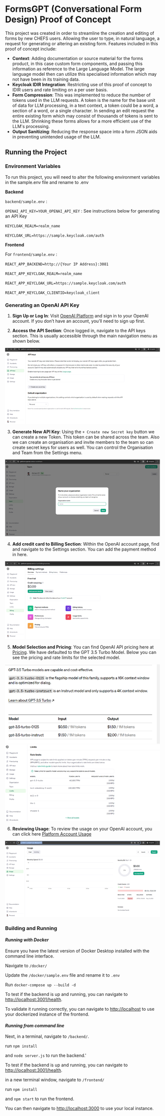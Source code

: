 
#  FormsGPT (Conversational Form Design) Proof of Concept

This project was created in order to streamline the creation and editing of forms by new CHEFS users. Allowing the user to type, in natural language, a request for generating or altering an existing form. Features included in this proof of concept include:

* __Context__: Adding documentation or source material for the forms product, in this case custom form components, and passing this information as reference to the Large Language Model. The large language model then can utilize this specialised information which may not have been in its training data. 
* __Keycloak IDIR Integration__: Restricting use of this proof of concept to IDIR users and rate limiting on a per user basis.
* __Form Compression__: This was implemented to reduce the number of tokens used in the LLM requests. A token is the name for the base unit of data for LLM processing, in a text context, a token could be a word, a section of a word, or a  single character.  In sending an edit request the entire existing form which may consist of thousands of tokens is sent to the LLM. Shrinking these forms allows for a more efficient use of the LLM's processing. 
* __Output Sanitizing__: Reducing the response space into a form JSON aids in preventing unintended usage of the LLM.



## Running the Project

### Environment Variables

To run this project, you will need to alter the following environment variables in the sample.env file and rename to .env

__Backend__

`backend/sample.env` :

`OPENAI_API_KEY=YOUR_OPENAI_API_KEY` : See instructions below for generating an API Key

`KEYCLOAK_REALM=realm_name` 

`KEYCLOAK_URL=https://sample.keycloak.com/auth`

__Frontend__


For `frontend/sample.env` :

`REACT_APP_BACKEND=http://{Your IP Address}:3081`

`REACT_APP_KEYCLOAK_REALM=realm_name`

`REACT_APP_KEYCLOAK_URL=https://sample.keycloak.com/auth`

`REACT_APP_KEYCLOAK_CLIENTID=keycloak_client`


### Generating an OpenAI API Key

1. __Sign Up or Log In__: Visit [OpenAI Platform](https://platform.openai.com/) and sign in to your OpenAI account. If you don’t have an account, you’ll need to sign up first.


2. __Access the API Section__: Once logged in, navigate to the API keys section. This is usually accessible through the main navigation menu as shown below.

![How to navigate to API section](/assets/navigation.png)

3. __Generate New API Key__: Using the `+ Create new Secret key` button we can create a new Token.  This token can be shared across the team. Also we can  create an organisation and invite members to the  team so can create secret keys for users as well. You can control the Organisation and Team from the Settings menu.

![Create an Organization](/assets/organization.png)

4. __Add credit card to Billing Section__: Within the OpenAI account page, find and navigate to the Settings section. You can add the payment method in here.

![Add billing information](/assets/billing.png)

5. __Model Selection and Pricing__: You can find OpenAI API pricing here at [Pricing](https://openai.com/pricing). We have defaulted to the GPT 3.5 Turbo Model. Below you can see the pricing and rate limits for the selected model.

![Pricing for GPT 3.5 Turbo](/assets/pricing.png)
![Limits for GPT 3.5 Turbo](/assets/limits.png)

6. __Reviewing Usage__: To review the usage on your OpenAI account, you can click here [Platform Account Usage](https://platform.openai.com/usage)

![Usage on your account](/assets/usage.png)



### Building and Running
#### _Running with Docker_

Ensure you have the latest version of Docker Desktop installed with the command line interface.

Navigate to `/docker/`

Update the `/docker/sample.env` file and rename it to `.env`

Run `docker-compose up --build -d`

To test if the backend is up and running, you can navigate to [http://localhost:3001/health](http://localhost:3001/health).

To validate it running correctly, you can navigate to [http://localhost](http://localhost) to use your dockerized instance of the frontend.




#### _Running from command line_

Next, in a terminal, navigate to `/backend/`.

run `npm install`

and `node server.js` to run the backend.'

To test if the backend is up and running, you can navigate to [http://localhost:3001/health](http://localhost:3001/health).

in a new terminal window, navigate to `/frontend/`

run `npm install`

and `npm start` to run the frontend.

You can then navigate to [http://localhost:3000](http://localhost:3000) to use your local instance.
